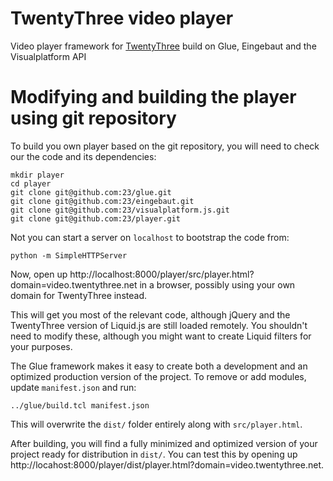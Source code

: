 # TwentyThree video player

Video player framework for [TwentyThree](https://www.twentythree.net) build on Glue, Eingebaut and the Visualplatform API

# Modifying and building the player using git repository

To build you own player based on the git repository, you will need to check our the code and its dependencies:

    mkdir player
    cd player
    git clone git@github.com:23/glue.git
    git clone git@github.com:23/eingebaut.git
    git clone git@github.com:23/visualplatform.js.git
    git clone git@github.com:23/player.git
    
Not you can start a server on `localhost` to bootstrap the code from:

    python -m SimpleHTTPServer
    
Now, open up http://localhost:8000/player/src/player.html?domain=video.twentythree.net in a browser, possibly using your own domain for TwentyThree instead.

This will get you most of the relevant code, although jQuery and the TwentyThree version of Liquid.js are still loaded remotely. You shouldn't need to modify these, although you might want to create Liquid filters for your purposes.

The Glue framework makes it easy to create both a development and an optimized production version of the project. To remove or add modules, update `manifest.json` and run:

    ../glue/build.tcl manifest.json 
   
This will overwrite the `dist/` folder entirely along with `src/player.html`. 

After building, you will find a fully minimized and optimized version of your project ready for distribution in `dist/`. You can test this by opening up http://locahost:8000/player/dist/player.html?domain=video.twentythree.net.

